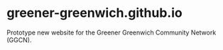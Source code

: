 # greener-greenwich.github.io
Prototype new website for the Greener Greenwich Community Network (GGCN).
